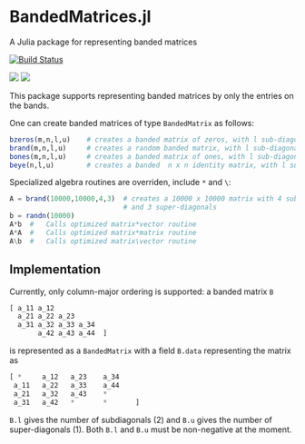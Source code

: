 # BandedMatrices.jl
A Julia package for representing banded matrices

[![Build Status](https://travis-ci.org/JuliaMatrices/BandedMatrices.jl.svg?branch=master)](https://travis-ci.org/JuliaMatrices/BandedMatrices.jl)

[![](https://img.shields.io/badge/docs-stable-blue.svg)](https://JuliaMatrices.github.io/BandedMatrices.jl/stable) 
[![](https://img.shields.io/badge/docs-latest-blue.svg)](https://JuliaMatrices.github.io/BandedMatrices.jl/latest)



This package supports representing banded matrices by only the entries on the
bands.  

One can create banded matrices of type `BandedMatrix` as follows:

```julia
bzeros(m,n,l,u)    # creates a banded matrix of zeros, with l sub-diagonals and u super-diagonals
brand(m,n,l,u)     # creates a random banded matrix, with l sub-diagonals and u super-diagonals
bones(m,n,l,u)     # creates a banded matrix of ones, with l sub-diagonals and u super-diagonals
beye(n,l,u)        # creates a banded  n x n identity matrix, with l sub-diagonals and u super-diagonals
```

Specialized algebra routines are overriden, include `*` and `\`:

```julia
A = brand(10000,10000,4,3)  # creates a 10000 x 10000 matrix with 4 sub-diagonals
                            # and 3 super-diagonals
b = randn(10000)
A*b  #   Calls optimized matrix*vector routine
A*A  #   Calls optimized matrix*matrix routine
A\b  #   Calls optimized matrix\vector routine
```


## Implementation

Currently, only column-major ordering is supported: a banded matrix `B`
```julia
[ a_11 a_12
  a_21 a_22 a_23
  a_31 a_32 a_33 a_34
       a_42 a_43 a_44  ]
```
is represented as a `BandedMatrix` with a field `B.data` representing the matrix as
```julia
[ *     a_12   a_23    a_34
 a_11   a_22   a_33    a_44
 a_21   a_32   a_43    *
 a_31   a_42   *       *       ]
```        
`B.l` gives the number of subdiagonals (2) and `B.u` gives the number of super-diagonals (1).  Both `B.l` and `B.u` must be non-negative at the moment.
